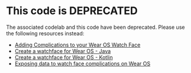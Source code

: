 # This code is DEPRECATED

The associated codelab and this code have been deprecated. Please use the following resources instead:
* [Adding Complications to your Wear OS Watch Face](https://codelabs.developers.google.com/codelabs/complications/index.html?index=..%2F..index#0)
* [Create a watchface for Wear OS - Java](https://codelabs.developers.google.com/codelabs/watchface/index.html?index=..%2F..index#0)
* [Create a watchface for Wear OS - Kotlin](https://codelabs.developers.google.com/codelabs/watchface-kotlin/index.html?index=..%2F..index#0)
* [Exposing data to watch face complications on Wear OS](https://codelabs.developers.google.com/codelabs/data-providers/index.html?index=..%2F..index#0)
